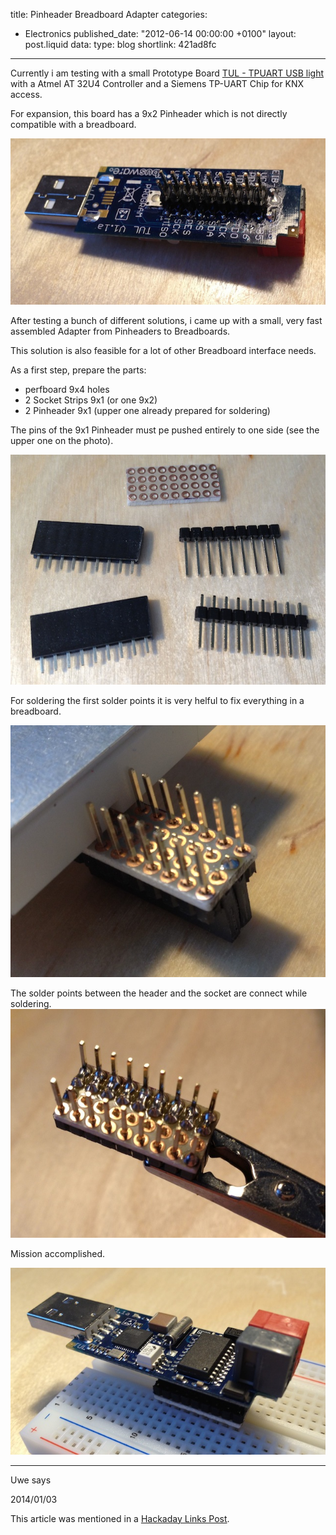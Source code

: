 title: Pinheader Breadboard Adapter
categories:
  - Electronics
published_date: "2012-06-14 00:00:00 +0100"
layout: post.liquid
data:
  type: blog
  shortlink: 421ad8fc
---
Currently i am testing with a small Prototype Board [TUL - TPUART USB light](http://busware.de/tiki-index.php?page=TUL) with a Atmel AT 32U4 Controller and a Siemens TP-UART Chip for KNX access.

For expansion, this board has a 9x2 Pinheader which is not directly compatible with a breadboard.

<!-- more -->

![Pinheader Breadboard Problem](pinheader_breadboard_problem.jpg)

After testing a bunch of different solutions, i came up with a small, very fast assembled Adapter from Pinheaders to Breadboards.

This solution is also feasible for a lot of other Breadboard interface needs.

As a first step, prepare the parts:

* perfboard 9x4 holes
* 2 Socket Strips 9x1 (or one 9x2)
* 2 Pinheader 9x1 (upper one already prepared for soldering)

The pins of the 9x1 Pinheader must pe pushed entirely to one side (see the upper one on the photo).

![Pinheader Breadboard Parts](pinheader_breadboard_parts.jpg)

For soldering the first solder points it is very helful to fix everything in a breadboard.

![Pinheader Breadboard start Soldering](pinheader_breadboard_start_soldering.jpg)

The solder points between the header and the socket are connect while soldering.
![Pinheader Breadboard Soldering](pinheader_breadboard_soldering.jpg)

Mission accomplished.

![Pinheader Breadboard Finished](pinheader_breadboard_finished.jpg)

<div class="comments">
<hr class="comments-ruler" />
<div class="comments-level-1">
<p class="comments-author">Uwe says</p>
<p class="comments-date">2014/01/03</p>
<p>
This article was mentioned in a <a href="https://hackaday.com/2012/11/15/hackaday-links-november-15-2012/">Hackaday Links Post</a>.
</p>
</div>
</div>
